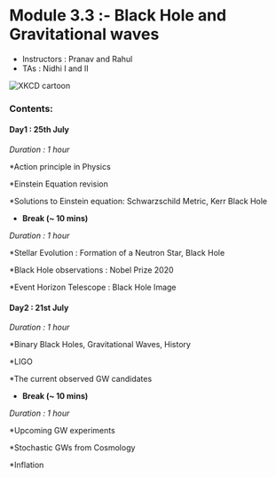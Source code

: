 #  Module 3.3 :- Black Hole and Gravitational waves

- Instructors : Pranav and Rahul
- TAs : Nidhi I and II

![XKCD cartoon](https://www.explainxkcd.com/wiki/images/3/3a/gravitational_waves.png)

### Contents:

#### Day1 : 25th July
 *Duration : 1 hour*
 
 *Action principle in Physics
 
 *Einstein Equation revision
 
 *Solutions to Einstein equation: Schwarzschild Metric, Kerr Black Hole
 
 * **Break (~ 10 mins)**
 
 *Duration : 1 hour*

*Stellar Evolution : Formation of a Neutron Star, Black Hole

*Black Hole observations : Nobel Prize 2020

*Event Horizon Telescope : Black Hole Image

#### Day2 : 21st July
*Duration : 1 hour*

*Binary Black Holes, Gravitational Waves, History

*LIGO

*The current observed GW candidates

* **Break (~ 10 mins)**

*Duration : 1 hour*

*Upcoming GW experiments

*Stochastic GWs from Cosmology

*Inflation 
